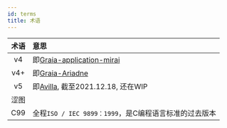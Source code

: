 ```yaml
---
id: terms
title: 术语
---
```


|术语|意思|
|:--:|:--|
|v4|即[Graia-application-mirai](https://pypi.org/project/graia-application-mirai/)|
|v4+|即[Graia-Ariadne](https://pypi.org/project/graia-ariadne/)|
|v5|即[Avilla](https://pypi.org/project/avilla-core/), 截至2021.12.18, 还在WIP|
|涩图|<div style="background-color:var(--c-text);border-radius:3px;width:200px;height:1.3em"></div>|
|C99|全程`ISO / IEC 9899：1999`，是C编程语言标准的过去版本|